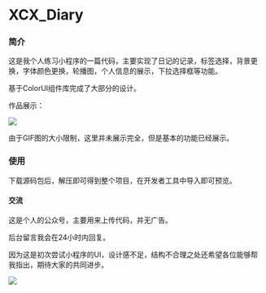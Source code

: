 # XCX_Diary

### **简介**

这是我个人练习小程序的一篇代码，主要实现了日记的记录，标签选择，背景更换，字体颜色更换，轮播图，个人信息的展示，下拉选择框等功能。

基于ColorUI组件库完成了大部分的设计。

作品展示：

![](C:\Users\lenovo\Desktop\XCX_UI(1).gif)

由于GIF图的大小限制，这里并未展示完全，但是基本的功能已经展示。

### **使用**

下载源码包后，解压即可得到整个项目，在开发者工具中导入即可预览。

#### **交流**

这是个人的公众号，主要用来上传代码，并无广告。

后台留言我会在24小时内回复。

因为这是初次尝试小程序的UI，设计感不足，结构不合理之处还希望各位能够帮我指出，期待大家的共同进步。

![](C:\Users\lenovo\Desktop\选甚春秋.jpg)